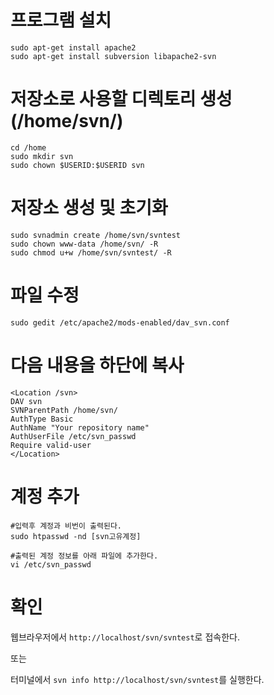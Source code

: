 # 프로그램 설치

	sudo apt-get install apache2
	sudo apt-get install subversion libapache2-svn


# 저장소로 사용할 디렉토리 생성 (/home/svn/)

	cd /home
	sudo mkdir svn
	sudo chown $USERID:$USERID svn


# 저장소 생성 및 초기화

	sudo svnadmin create /home/svn/svntest
	sudo chown www-data /home/svn/ -R
	sudo chmod u+w /home/svn/svntest/ -R


# 파일 수정

	sudo gedit /etc/apache2/mods-enabled/dav_svn.conf


# 다음 내용을 하단에 복사

	<Location /svn>
	DAV svn 
	SVNParentPath /home/svn/
	AuthType Basic
	AuthName "Your repository name"
	AuthUserFile /etc/svn_passwd
	Require valid-user
	</Location>


# 계정 추가

	#입력후 계정과 비번이 출력된다.
	sudo htpasswd -nd [svn고유계정]

	#출력된 계정 정보를 아래 파일에 추가한다.
	vi /etc/svn_passwd

# 확인

웹브라우저에서 `http://localhost/svn/svntest`로 접속한다.

또는 

터미널에서 `svn info http://localhost/svn/svntest`를 실행한다.
